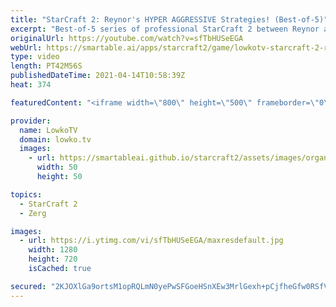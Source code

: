 ```yaml
---
title: "StarCraft 2: Reynor's HYPER AGGRESSIVE Strategies! (Best-of-5)"
excerpt: "Best-of-5 series of professional StarCraft 2 between Reynor and GunGFuBanDa. In this series Reynor decides to play very aggresively as he plays a variety of strategies versus this macro Protoss style. Support my work on Patreon: http://www.patreon.com/lowkotv Become a YouTube member: https://lowko.tv/join"
originalUrl: https://youtube.com/watch?v=sfTbHUSeEGA
webUrl: https://smartable.ai/apps/starcraft2/game/lowkotv-starcraft-2-reynors-hyper-aggressive-strategies-best-of-5/
type: video
length: PT42M56S
publishedDateTime: 2021-04-14T10:58:39Z
heat: 374

featuredContent: "<iframe width=\"800\" height=\"500\" frameborder=\"0\" src=\"https://www.youtube.com/embed/sfTbHUSeEGA\" allow=\"accelerometer; autoplay; encrypted-media; gyroscope; picture-in-picture\" allowfullscreen></iframe>"

provider:
  name: LowkoTV
  domain: lowko.tv
  images:
    - url: https://smartableai.github.io/starcraft2/assets/images/organizations/lowko.tv-50x50.jpg
      width: 50
      height: 50

topics:
  - StarCraft 2
  - Zerg

images:
  - url: https://i.ytimg.com/vi/sfTbHUSeEGA/maxresdefault.jpg
    width: 1280
    height: 720
    isCached: true

secured: "2KJOXlGa9ortsM1opRQLmN0yePwSFGoeHSnXEw3MrlGexh+pCjfheGfw0RSfV8jpYZIqNaXj0bBXVeU5PHJdnVloxrseBC2qFL76rvLVa2Pv2IiBs/doBSwf48etGta9WcTX/sOaetClcjJnAZBHLOQSJa4yWUpgd232myHt6col2KSVJm+tQPcEd4SJekH/Ppu37GngiDtO+jEKuUCWh4xPR8BF2Dbpy0nNfsHiYq5WV/n0kbtUDaPxiK2Z3+6pA0H8BCwE1w9Fi5JfY7j4e27ok83hCGU5NKkB3hV3y8waJUFc3oACnCfluItIrBH4EeJMsblEQv8sR8QZ7J61gn905JnKb9u2IP8RHbetntcfbYe+mma8t+UbKQVzbuQKGPgliDOS6stRN4jaO5OkWUD1WIjnVnTezFV3NIkbpAE=;IK6CPMjqPQv6FMoYVLrQMw=="
---
```



